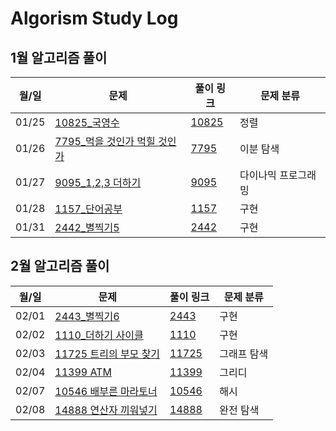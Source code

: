 # Algorism Study Log
  

## 1월 알고리즘 풀이

| 월/일 | 문제                           | 풀이 링크 | 문제 분류 |
| ----------- | ---------------------- | ---------------------- | ------------------------------------|
| 01/25      | [10825_국영수](https://www.acmicpc.net/problem/10825)       | [10825](https://github.com/douzone1/Baekjoon/tree/main/Q_10825)| 정렬 |
| 01/26      | [7795_먹을 것인가 먹힐 것인가](https://www.acmicpc.net/problem/7795)    | [7795](https://github.com/douzone1/Baekjoon/tree/main/Q_7795)| 이분 탐색 |
| 01/27      | [9095_1,2,3 더하기](https://www.acmicpc.net/problem/9095)       | [9095](https://github.com/douzone1/Baekjoon/tree/main/Q_9095)| 다이나믹 프로그래밍 |
| 01/28      | [1157_단어공부](https://www.acmicpc.net/problem/1157)       | [1157](https://github.com/douzone1/Baekjoon/tree/main/Q_1157)| 구현 |
| 01/31      | [2442_별찍기5](https://www.acmicpc.net/problem/2442)       | [2442](https://github.com/douzone1/Baekjoon/tree/main/Q_2442)| 구현 |

## 2월 알고리즘 풀이

| 월/일 | 문제                           | 풀이 링크 | 문제 분류 |
| ----------- | ---------------------- | ---------------------- | ------------------------------------|
| 02/01      | [2443_별찍기6](https://www.acmicpc.net/problem/2443)       | [2443](https://github.com/douzone1/Baekjoon/tree/main/Q_2443)| 구현 |
| 02/02      | [1110_더하기 사이클](https://www.acmicpc.net/problem/1110)    | [1110](https://github.com/douzone1/Baekjoon/tree/main/Q_1110)| 구현 |
| 02/03      | [11725 트리의 부모 찾기](https://www.acmicpc.net/problem/11725)    | [11725](https://github.com/douzone1/Baekjoon/tree/main/Q_11725)| 그래프 탐색 |
| 02/04      | [11399 ATM](https://www.acmicpc.net/problem/11399)    | [11399](https://github.com/douzone1/Baekjoon/tree/main/Q_11399)| 그리디 |
| 02/07      | [10546 배부른 마라토너](https://www.acmicpc.net/problem/10546)    | [10546](https://github.com/douzone1/Baekjoon/tree/main/Q_10546)| 해시 |
| 02/08      | [14888 연산자 끼워넣기](https://www.acmicpc.net/problem/14888)    | [14888](https://github.com/douzone1/Baekjoon/tree/main/Q_14888)| 완전 탐색 |
